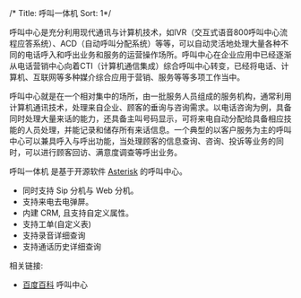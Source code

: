 /*
Title: 呼叫一体机
Sort: 1*/


呼叫中心是充分利用现代通讯与计算机技术，如IVR（交互式语音800呼叫中心流程应答系统）、ACD（自动呼叫分配系统）等等，可以自动灵活地处理大量各种不同的电话呼入和呼出业务和服务的运营操作场所。呼叫中心在企业应用中已经逐渐从电话营销中心向着CTI（计算机通信集成）综合呼叫中心转变，已经将电话、计算机、互联网等多种媒介综合应用于营销、服务等等多项工作当中。

呼叫中心就是在一个相对集中的场所，由一批服务人员组成的服务机构，通常利用计算机通讯技术，处理来自企业、顾客的垂询与咨询需求。以电话咨询为例，具备同时处理大量来话的能力，还具备主叫号码显示，可将来电自动分配给具备相应技能的人员处理，并能记录和储存所有来话信息。一个典型的以客户服务为主的呼叫中心可以兼具呼入与呼出功能，当处理顾客的信息查询、咨询、投诉等业务的同时，可以进行顾客回访、满意度调查等呼出业务。


呼叫一体机 是基于开源软件 [Asterisk](http://www.asterisk.org/) 的呼叫中心。

- 同时支持 Sip 分机与 Web 分机。
- 支持来电去电弹屏。
- 内建 CRM, 且支持自定义属性。
- 支持工单(自定义表)
- 支持录音详细查询
- 支持通话历史详细查询

相关链接:

* [百度百科](http://baike.baidu.com/link?url=Sw_UrWkaGYl68vkvBiYytGELRVQSGu8mDtXwyzt5eWsczT17V09kyEOcAVT7brbSLfm6tbgPfFonM5FI-vytpq) 呼叫中心
